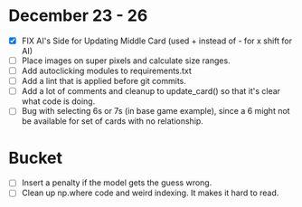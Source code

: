# December 23 - 26

- [x] FIX AI's Side for Updating Middle Card (used + instead of - for x shift for AI)
- [ ] Place images on super pixels and calculate size ranges.
- [ ] Add autoclicking modules to requirements.txt
- [ ] Add a lint that is applied before git commits.
- [ ] Add a lot of comments and cleanup to update_card() so that it's clear what code is doing.
- [ ] Bug with selecting 6s or 7s (in base game example), since a 6 might not be available for set of cards with no relationship.

# Bucket

- [ ] Insert a penalty if the model gets the guess wrong.
- [ ] Clean up np.where code and weird indexing. It makes it hard to read.